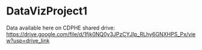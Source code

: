 # DataVizProject1

Data available here on CDPHE shared drive: https://drive.google.com/file/d/1fjk0NQ0y3JPzCYJIp_RLhy6GNXHPS_Px/view?usp=drive_link